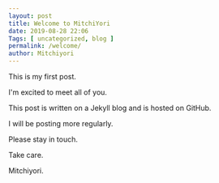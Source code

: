 ```yaml
--- 
layout: post 
title: Welcome to MitchiYori
date: 2019-08-28 22:06
Tags: [ uncategorized, blog ]
permalink: /welcome/ 
author: Mitchiyori
--- 
```

This is my first post.

I'm excited to meet all of you.

This post is written on a Jekyll blog and is hosted on GitHub.

I will be posting more regularly.

Please stay in touch.

Take care.

Mitchiyori.